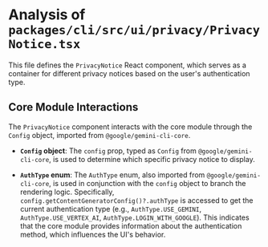 # Analysis of `packages/cli/src/ui/privacy/PrivacyNotice.tsx`

This file defines the `PrivacyNotice` React component, which serves as a container for different privacy notices based on the user's authentication type.

## Core Module Interactions

The `PrivacyNotice` component interacts with the core module through the `Config` object, imported from `@google/gemini-cli-core`.

*   **`Config` object**: The `config` prop, typed as `Config` from `@google/gemini-cli-core`, is used to determine which specific privacy notice to display.

*   **`AuthType` enum**: The `AuthType` enum, also imported from `@google/gemini-cli-core`, is used in conjunction with the `config` object to branch the rendering logic. Specifically, `config.getContentGeneratorConfig()?.authType` is accessed to get the current authentication type (e.g., `AuthType.USE_GEMINI`, `AuthType.USE_VERTEX_AI`, `AuthType.LOGIN_WITH_GOOGLE`). This indicates that the core module provides information about the authentication method, which influences the UI's behavior.
